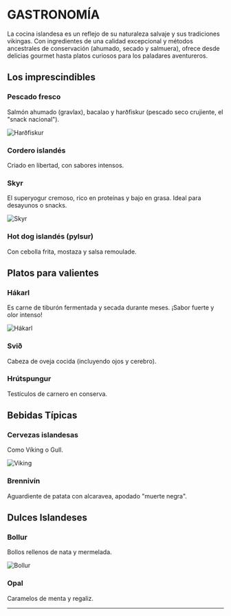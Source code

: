 # GASTRONOMÍA

La cocina islandesa es un reflejo de su naturaleza salvaje y sus tradiciones vikingas. Con ingredientes de una calidad excepcional y métodos ancestrales de conservación (ahumado, secado y salmuera), ofrece desde delicias gourmet hasta platos curiosos para los paladares aventureros.

## Los imprescindibles
### Pescado fresco
Salmón ahumado (gravlax), bacalao y harðfiskur (pescado seco crujiente, el "snack nacional").

![Harðfiskur](https://www.westfjords.is/static/news/md/1730992876_gfr50444_large2400x1601.jpg)

### Cordero islandés
Criado en libertad, con sabores intensos.

### Skyr
El superyogur cremoso, rico en proteínas y bajo en grasa. Ideal para desayunos o snacks.

![Skyr](https://ichef.bbci.co.uk/ace/ws/800/cpsprodpb/0097/production/_99215100_1.jpg.webp)

### Hot dog islandés (pylsur)
Con cebolla frita, mostaza y salsa remoulade.

## Platos para valientes
### Hákarl
Es carne de tiburón fermentada y secada durante meses. ¡Sabor fuerte y olor intenso!

![Hákarl](https://static.wixstatic.com/media/611259_814772d27b4944feb9cf892682c66c77~mv2.jpg/v1/fill/w_740,h_494,al_c,q_85,usm_0.66_1.00_0.01,enc_avif,quality_auto/611259_814772d27b4944feb9cf892682c66c77~mv2.jpg)

### Svið
Cabeza de oveja cocida (incluyendo ojos y cerebro).

### Hrútspungur
Testículos de carnero en conserva.

## Bebidas Típicas
### Cervezas islandesas
Como Víking o Gull.

![Viking](https://sp-ao.shortpixel.ai/client/to_webp,q_glossy,ret_img,w_768/https://conunpardemaletas.com/wp-content/uploads/2019/04/8-Cerveza-768x479.jpg)

### Brennivín
Aguardiente de patata con alcaravea, apodado "muerte negra".

## Dulces Islandeses
### Bollur
Bollos rellenos de nata y mermelada.

![Bollur](https://www.lavacarrental.is/media/1/bollur.jpg?maxwidth=1020&format=jpg)

### Opal
Caramelos de menta y regaliz.

----
